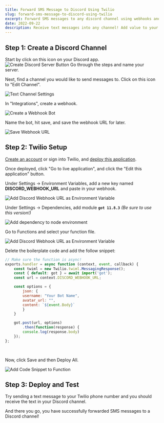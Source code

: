```yaml
---
title: Forward SMS Message to Discord Using Twilio
slug: forward-sms-message-to-discord-using-twilio
excerpt: Forward SMS messages to any discord channel using webhooks and Twilio.
date: 2022-09-22
description: Receive text messages into any channel! Add value to your Discord server with valuable notifications to your members.
---
```


## Step 1: Create a Discord Channel

Start by click on this icon on your Discord app.
![Create Discord Server Button](/assets/images/forward-sms-message-to-discord-channel-using-twilio-functions/create-server-button.jpg "Create Discord Server Button")
Go through the steps and name your server.

Next, find a channel you would like to send messages to. Click on this icon to "Edit Channel".

![Text Channel Settings](/assets/images/forward-sms-message-to-discord-channel-using-twilio-functions/discord-server-settings.jpg "Text Channel Settings")

In "Integrations", create a webhook.

![Create a Webhook Bot](/assets/images/forward-sms-message-to-discord-channel-using-twilio-functions/create-webhook-button.png "Create a Webhook Bot")

Name the bot, hit save, and save the webhook URL for later.

![Save Webhook URL](/assets/images/forward-sms-message-to-discord-channel-using-twilio-functions/copy-webhook.jpg "Save Webhook URL")

## Step 2: Twilio Setup

[Create an account](https://www.twilio.com/referral/hGuW9u) or sign into Twilio, and [deploy this application](https://www.twilio.com/code-exchange/sms-forwarding-multiple-numbers).

Once deployed, click "Go to live application", and click the "Edit this application" button.

Under Settings -> Environment Variables, add a new key named **DISCORD_WEBHOOK_URL** and paste in your webhook.

![Add Discord Webhook URL as Environment Variable](/assets/images/forward-sms-message-to-discord-channel-using-twilio-functions/env-vars.jpg "Add Discord Webhook URL as Environment Variable")

Under Settings -> Dependencies, add module **`got 11.8.3`** _(Be sure to use this version!)_

![Add dependency to node environment](/assets/images/forward-sms-message-to-discord-channel-using-twilio-functions/adding-got-dependency.jpg "Add dependency to node environment")

Go to Functions and select your function file. 

![Add Discord Webhook URL as Environment Variable](/assets/images/forward-sms-message-to-discord-channel-using-twilio-functions/replace-code-before.jpg "Add Discord Webhook URL as Environment Variable")

Delete the boilerplate code and add the follow snippet:

```javascript
// Make sure the function is async!
exports.handler = async function (context, event, callback) {
    const twiml = new Twilio.twiml.MessagingResponse();
    const { default: got } = await import('got');
    const url = context.DISCORD_WEBHOOK_URL;

    const options = {
        json: {
        username: "Your Bot Name",
        avatar_url: "",
        content: `${event.Body}`
        }
    }

    got.post(url, options)
        .then(function(response) {
        console.log(response.body)
    });
};
```
<br>  

Now, click Save and then Deploy All.

![Add Code Snippet to Function](/assets/images/forward-sms-message-to-discord-channel-using-twilio-functions/replace-code-after.png "Add Code Snippet to Function")

## Step 3: Deploy and Test

Try sending a text message to your Twilio phone number and you should receive the text in your Discord channel.

And there you go, you have successfully forwarded SMS messages to a Discord channel!

<!-- ### Tip: If you can't find your app after signing up

Once you've signed in, you should see the dashboard. Click on the Develop tab to see your latest application. 

![Twilio Dashboard](/assets/images/forward-sms-message-to-discord-channel-using-twilio-functions/twilio-dashboard.jpg "Twilio Dashboard")

Next, click on Functions and Assets -> Services, and click on your application to edit.

![Twilio Services Tab](/assets/images/forward-sms-message-to-discord-channel-using-twilio-functions/services.jpg "Twilio Services Tab") -->

